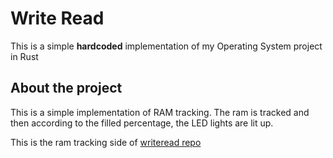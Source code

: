# Write Read

This is a simple **hardcoded** implementation of my Operating System project in Rust

## About the project
This is a simple implementation of RAM tracking.
The ram is tracked and then according to the filled percentage, the LED lights are lit up.

This is the ram tracking side of [writeread repo](https://github.com/airpods69/writeread)
